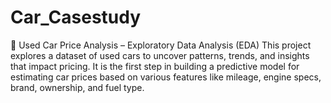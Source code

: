 # Car_Casestudy
🚗 Used Car Price Analysis – Exploratory Data Analysis (EDA) This project explores a dataset of used cars to uncover patterns, trends, and insights that impact pricing. It is the first step in building a predictive model for estimating car prices based on various features like mileage, engine specs, brand, ownership, and fuel type.
